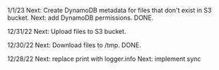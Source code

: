1/1/23
Next: Create DynamoDB metadata for files that don't exist in S3 bucket. 
Next: add DynamoDB permissions. DONE. 

12/31/22 Next: Upload files to S3 bucket.

12/30/22 Next: Download files to /tmp. DONE.

12/28/22 Next: replace print with logger.info Next: implement sync